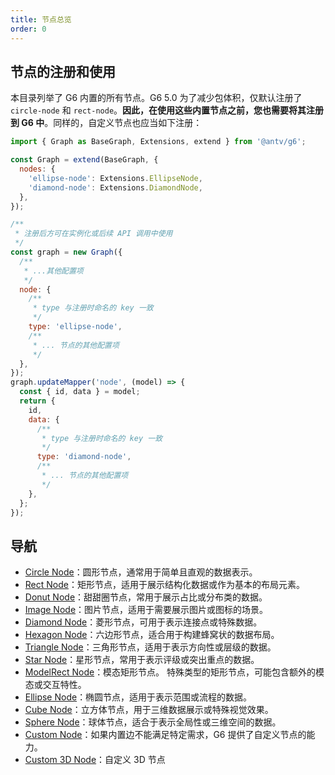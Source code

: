```yaml
---
title: 节点总览
order: 0
---
```


## 节点的注册和使用

本目录列举了 G6 内置的所有节点。G6 5.0 为了减少包体积，仅默认注册了 `circle-node` 和 `rect-node`。**因此，在使用这些内置节点之前，您也需要将其注册到 G6 中**。同样的，自定义节点也应当如下注册：

```javascript
import { Graph as BaseGraph, Extensions, extend } from '@antv/g6';

const Graph = extend(BaseGraph, {
  nodes: {
    'ellipse-node': Extensions.EllipseNode,
    'diamond-node': Extensions.DiamondNode,
  },
});

/**
 * 注册后方可在实例化或后续 API 调用中使用
 */
const graph = new Graph({
  /**
   * ...其他配置项
   */
  node: {
    /**
     * type 与注册时命名的 key 一致
     */
    type: 'ellipse-node',
    /**
     * ... 节点的其他配置项
     */
  },
});
graph.updateMapper('node', (model) => {
  const { id, data } = model;
  return {
    id,
    data: {
      /**
       * type 与注册时命名的 key 一致
       */
      type: 'diamond-node',
      /**
       * ... 节点的其他配置项
       */
    },
  };
});
```

## 导航

- [Circle Node](./CircleNode.zh.md)：圆形节点，通常用于简单且直观的数据表示。
- [Rect Node](./RectNode.zh.md)：矩形节点，适用于展示结构化数据或作为基本的布局元素。
- [Donut Node](./DonutNode.zh.md)：甜甜圈节点，常用于展示占比或分布类的数据。
- [Image Node](./ImageNode.zh.md)：图片节点，适用于需要展示图片或图标的场景。
- [Diamond Node](./DiamondNode.zh.md)：菱形节点，可用于表示连接点或特殊数据。
- [Hexagon Node](./HexagonNode.zh.md)：六边形节点，适合用于构建蜂窝状的数据布局。
- [Triangle Node](./TriangleNode.zh.md)：三角形节点，适用于表示方向性或层级的数据。
- [Star Node](./StarNode.zh.md)：星形节点，常用于表示评级或突出重点的数据。
- [ModelRect Node](./ModelRectNode.zh.md)：模态矩形节点。
  特殊类型的矩形节点，可能包含额外的模态或交互特性。
- [Ellipse Node](./EllipseNode.zh.md)：椭圆节点，适用于表示范围或流程的数据。
- [Cube Node](./CubeNode.zh.md)：立方体节点，用于三维数据展示或特殊视觉效果。
- [Sphere Node](./SphereNode.zh.md)：球体节点，适合于表示全局性或三维空间的数据。
- [Custom Node](./CustomNode.zh.md)：如果内置边不能满足特定需求，G6 提供了自定义节点的能力。
- [Custom 3D Node](./Custom3DNode.zh.md)：自定义 3D 节点
